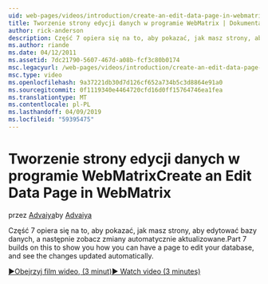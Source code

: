 ```yaml
---
uid: web-pages/videos/introduction/create-an-edit-data-page-in-webmatrix
title: Tworzenie strony edycji danych w programie WebMatrix | Dokumentacja firmy Microsoft
author: rick-anderson
description: Część 7 opiera się na to, aby pokazać, jak masz strony, aby edytować bazy danych, a następnie zobacz zmiany automatycznie aktualizowane.
ms.author: riande
ms.date: 04/12/2011
ms.assetid: 7dc21790-5607-467d-a08b-fcf3c80b0174
msc.legacyurl: /web-pages/videos/introduction/create-an-edit-data-page-in-webmatrix
msc.type: video
ms.openlocfilehash: 9a37221db30d7d126cf652a734b5c3d8864e91a0
ms.sourcegitcommit: 0f1119340e4464720cfd16d0ff15764746ea1fea
ms.translationtype: MT
ms.contentlocale: pl-PL
ms.lasthandoff: 04/09/2019
ms.locfileid: "59395475"
---
```

# <a name="create-an-edit-data-page-in-webmatrix"></a><span data-ttu-id="739fc-103">Tworzenie strony edycji danych w programie WebMatrix</span><span class="sxs-lookup"><span data-stu-id="739fc-103">Create an Edit Data Page in WebMatrix</span></span>

<span data-ttu-id="739fc-104">przez [Advaiya](https://twitter.com/Advaiyasolns)</span><span class="sxs-lookup"><span data-stu-id="739fc-104">by [Advaiya](https://twitter.com/Advaiyasolns)</span></span>

<span data-ttu-id="739fc-105">Część 7 opiera się na to, aby pokazać, jak masz strony, aby edytować bazy danych, a następnie zobacz zmiany automatycznie aktualizowane.</span><span class="sxs-lookup"><span data-stu-id="739fc-105">Part 7 builds on this to show you how you can have a page to edit your database, and see the changes updated automatically.</span></span>

[<span data-ttu-id="739fc-106">&#9654;Obejrzyj film wideo, (3 minut)</span><span class="sxs-lookup"><span data-stu-id="739fc-106">&#9654; Watch video (3 minutes)</span></span>](https://channel9.msdn.com/Blogs/ASP-NET-Site-Videos/create-an-edit-data-page-in-webmatrix)

